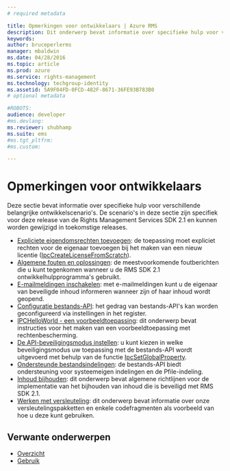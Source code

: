 ```yaml
---
# required metadata

title: Opmerkingen voor ontwikkelaars | Azure RMS
description: Dit onderwerp bevat informatie over specifieke hulp voor verschillende belangrijke ontwikkelscenario's. 
keywords:
author: bruceperlerms
manager: mbaldwin
ms.date: 04/28/2016
ms.topic: article
ms.prod: azure
ms.service: rights-management
ms.technology: techgroup-identity
ms.assetid: 5A9F04FD-0FCD-482F-8671-36FE93B783B0
# optional metadata

#ROBOTS:
audience: developer
#ms.devlang:
ms.reviewer: shubhamp
ms.suite: ems
#ms.tgt_pltfrm:
#ms.custom:

---
```


# Opmerkingen voor ontwikkelaars

Deze sectie bevat informatie over specifieke hulp voor verschillende belangrijke ontwikkelscenario's. De scenario's in deze sectie zijn specifiek voor deze release van de Rights Management Services SDK 2.1 en kunnen worden gewijzigd in toekomstige releases.

- [Expliciete eigendomsrechten toevoegen](add-explicit-owner-rights.md): de toepassing moet expliciet rechten voor de eigenaar toevoegen bij het maken van een nieuw licentie ([IpcCreateLicenseFromScratch](/rights-management/sdk/2.1/api/win/functions#msipc_ipccreatelicensefromscratch)).
- [Algemene fouten en oplossingen](common-error-conditions-and-solutions.md): de meestvoorkomende foutberichten die u kunt tegenkomen wanneer u de RMS SDK 2.1 ontwikkelhulpprogramma's gebruikt.
- [E-mailmeldingen inschakelen](how-to-enable-email-notification.md): met e-mailmeldingen kunt u de eigenaar van beveiligde inhoud informeren wanneer zijn of haar inhoud wordt geopend.
- [Configuratie bestands-API](file-api-configuration.md): het gedrag van bestands-API's kan worden geconfigureerd via instellingen in het register.
- [IPCHelloWorld - een voorbeeldtoepassing](how-to-build-your-first-application.md): dit onderwerp bevat instructies voor het maken van een voorbeeldtoepassing met rechtenbescherming.
- [De API-beveiligingsmodus instellen](setting-the-api-security-mode-api-mode.md): u kunt kiezen in welke beveiligingsmodus uw toepassing met de bestands-API wordt uitgevoerd met behulp van de functie [IpcSetGlobalProperty](/rights-management/sdk/2.1/api/win/functions#msipc_ipcsetglobalproperty).
- [Ondersteunde bestandsindelingen](supported-file-formats.md): de bestands-API biedt ondersteuning voor systeemeigen indelingen en de Pfile-indeling.
- [Inhoud bijhouden](tracking-content.md): dit onderwerp bevat algemene richtlijnen voor de implementatie van het bijhouden van inhoud die is beveiligd met RMS SDK 2.1.
- [Werken met versleuteling](working-with-encryption.md): dit onderwerp bevat informatie over onze versleutelingspakketten en enkele codefragmenten als voorbeeld van hoe u deze kunt gebruiken.

 

## Verwante onderwerpen ##
* [Overzicht](ad-rms-overview.md)
* [Gebruik](how-to-use-msipc.md)
 

 


<!--HONumber=Apr16_HO4-->



